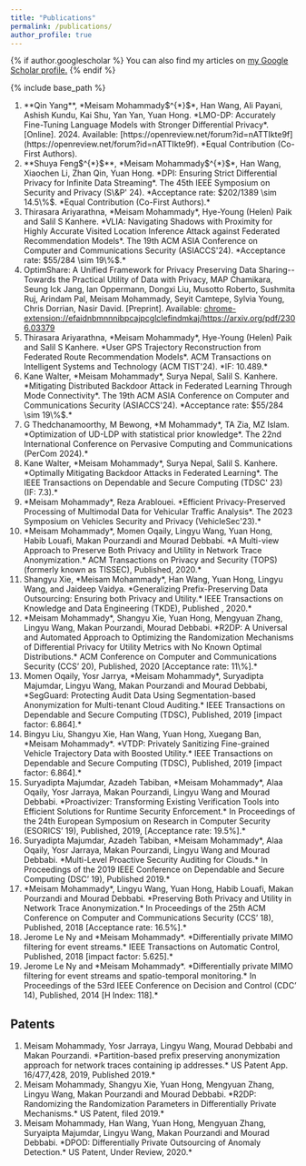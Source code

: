 ```yaml
---
title: "Publications"
permalink: /publications/
author_profile: true
---
```


{% if author.googlescholar %}
  You can also find my articles on <u><a href="{{author.googlescholar}}">my Google Scholar profile</a>.</u>
{% endif %}

{% include base_path %}
<ol>

<li> **Qin Yang**, *Meisam Mohammady$^{*}$*, Han Wang, Ali Payani, Ashish Kundu, Kai Shu, Yan Yan, Yuan Hong. *LMO-DP: Accurately Fine-Tuning Language Models with Stronger Differential Privacy*. [Online]. 2024. Available: [https://openreview.net/forum?id=nATTIkte9f](https://openreview.net/forum?id=nATTIkte9f).  *Equal Contribution (Co-First Authors). </li>



<li> **Shuya Feng$^{*}$**, *Meisam Mohammady$^{*}$*, Han Wang, Xiaochen Li, Zhan Qin, Yuan Hong. *DPI: Ensuring Strict Differential Privacy for Infinite Data Streaming*. The 45th IEEE Symposium on Security and Privacy (S\&P' 24). *Acceptance rate: $202/1389 \sim 14.5\%$. *Equal Contribution (Co-First Authors).* </li>


<li> Thirasara Ariyarathna, *Meisam Mohammady*, Hye-Young (Helen) Paik and Salil S Kanhere. *VLIA: Navigating Shadows with Proximity for Highly Accurate Visited Location Inference Attack against Federated Recommendation Models*. The 19th ACM ASIA Conference on Computer and Communications Security (ASIACCS'24). *Acceptance rate: $55/284 \sim 19\%$.* </li>

<li> OptimShare: A Unified Framework for Privacy Preserving Data Sharing--Towards the Practical Utility of Data with Privacy, MAP Chamikara, Seung Ick Jang, Ian Oppermann, Dongxi Liu, Musotto Roberto, Sushmita Ruj, Arindam Pal, Meisam Mohammady, Seyit Camtepe, Sylvia Young, Chris Dorrian, Nasir David. [Preprint]. Available: <a href="chrome-extension://efaidnbmnnnibpcajpcglclefindmkaj/https://arxiv.org/pdf/2306.03379">chrome-extension://efaidnbmnnnibpcajpcglclefindmkaj/https://arxiv.org/pdf/2306.03379</a> </li>


<li> Thirasara Ariyarathna, *Meisam Mohammady*, Hye-Young (Helen) Paik and Salil S Kanhere. *User GPS Trajectory Reconstruction from Federated Route Recommendation Models*. ACM Transactions on Intelligent Systems and Technology (ACM TIST'24). *IF: 10.489.* </li>

<li> Kane Walter, *Meisam Mohammady*, Surya Nepal, Salil S. Kanhere. *Mitigating Distributed Backdoor Attack in Federated Learning Through Mode Connectivity*. The 19th ACM ASIA Conference on Computer and Communications Security (ASIACCS'24). *Acceptance rate: $55/284 \sim 19\%$.* </li>

<li> G Thedchanamoorthy, M Bewong, *M Mohammady*, TA Zia, MZ Islam. *Optimization of UD-LDP with statistical prior knowledge*. The 22nd International Conference on Pervasive Computing and Communications (PerCom 2024).* </li>

<li> Kane Walter, *Meisam Mohammady*, Surya Nepal, Salil S. Kanhere. *Optimally Mitigating Backdoor Attacks in Federated Learning*. The IEEE Transactions on Dependable and Secure Computing (TDSC' 23) (IF: 7.3).* </li>

<li> *Meisam Mohammady*, Reza Arablouei. *Efficient Privacy-Preserved Processing of Multimodal Data for Vehicular Traffic Analysis*. The 2023 Symposium on Vehicles Security and Privacy (VehicleSec'23).* </li>

<li> *Meisam Mohammady*, Momen Oqaily, Lingyu Wang, Yuan Hong, Habib Louafi, Makan Pourzandi and Mourad Debbabi. *A Multi-view Approach to Preserve Both Privacy and Utility in Network Trace Anonymization.* ACM Transactions on Privacy and Security (TOPS) (formerly known as TISSEC), Published, 2020.* </li>

<li> Shangyu Xie, *Meisam Mohammady*, Han Wang, Yuan Hong, Lingyu Wang, and Jaideep Vaidya. *Generalizing Prefix-Preserving Data Outsourcing: Ensuring both Privacy and Utility.* IEEE Transactions on Knowledge and Data Engineering (TKDE), Published , 2020.* </li>

<li> *Meisam Mohammady*, Shangyu Xie, Yuan Hong, Mengyuan Zhang, Lingyu Wang, Makan Pourzandi, Mourad Debbabi. *R2DP: A Universal and Automated Approach to Optimizing the Randomization Mechanisms of Differential Privacy for Utility Metrics with No Known Optimal Distributions.* ACM Conference on Computer and Communications Security (CCS’ 20), Published, 2020 [Acceptance rate: 11\%].* </li>

<li> Momen Oqaily, Yosr Jarrya, *Meisam Mohammady*, Suryadipta Majumdar, Lingyu Wang,  Makan Pourzandi and Mourad Debbabi, *SegGuard: Protecting Audit Data Using Segmentation-based Anonymization for Multi-tenant Cloud Auditing.* IEEE Transactions on Dependable and Secure Computing (TDSC), Published, 2019 [impact factor: 6.864].* </li>

<li> Bingyu Liu, Shangyu Xie, Han Wang, Yuan Hong, Xuegang Ban, *Meisam Mohammady*. *VTDP: Privately Sanitizing Fine-grained Vehicle Trajectory Data with Boosted Utility.* IEEE Transactions on Dependable and Secure Computing (TDSC), Published, 2019 [impact factor: 6.864].* </li>

<li> Suryadipta Majumdar, Azadeh Tabiban, *Meisam Mohammady*, Alaa Oqaily, Yosr Jarraya, Makan Pourzandi, Lingyu Wang and Mourad Debbabi. *Proactivizer: Transforming Existing Verification Tools into Efficient Solutions for Runtime Security Enforcement.* In Proceedings of the 24th European Symposium on Research in Computer Security (ESORICS’ 19), Published, 2019, [Acceptance rate: 19.5%].* </li>

<li> Suryadipta Majumdar, Azadeh Tabiban, *Meisam Mohammady*, Alaa Oqaily, Yosr Jarraya, Makan Pourzandi, Lingyu Wang and Mourad Debbabi. *Multi-Level Proactive Security Auditing for Clouds.* In Proceedings of the 2019 IEEE Conference on Dependable and Secure Computing (DSC’ 19), Published 2019.* </li>

<li> *Meisam Mohammady*, Lingyu Wang,  Yuan Hong, Habib Louafi, Makan Pourzandi and Mourad Debbabi. *Preserving Both Privacy and Utility in Network Trace Anonymization.* In Proceedings of the 25th ACM Conference on Computer and Communications Security (CCS’ 18), Published, 2018 [Acceptance rate: 16.5%].* </li>

<li> Jerome Le Ny and *Meisam Mohammady*. *Differentially private MIMO filtering for event streams.* IEEE Transactions on Automatic Control, Published, 2018 [impact factor: 5.625].* </li>

<li> Jerome Le Ny and *Meisam Mohammady*. *Differentially private MIMO filtering for event streams and spatio-temporal monitoring.* In Proceedings of the 53rd IEEE Conference on Decision and Control (CDC’ 14), Published, 2014 	[H Index: 118].* </li>
</ol>

<h2>Patents</h2>
<ol>
<li> Meisam Mohammady, Yosr Jarraya, Lingyu Wang, Mourad Debbabi and Makan Pourzandi. *Partition-based prefix preserving anonymization approach for network traces containing ip addresses.* US Patent App. 16/477,428, 2019, Published 2019.* </li>

<li> Meisam Mohammady, Shangyu Xie, Yuan Hong, Mengyuan Zhang, Lingyu Wang, Makan Pourzandi and Mourad Debbabi. *R2DP: Randomizing the Randomization Parameters in Differentially Private Mechanisms.* US Patent, filed 2019.* </li>

<li> Meisam Mohammady, Han Wang, Yuan Hong, Mengyuan Zhang, Suryaipta Majumdar, Lingyu Wang, Makan Pourzandi and Mourad Debbabi. *DPOD: Differentially Private Outsourcing of Anomaly Detection.* US Patent, Under Review, 2020.* </li>
</ol>
